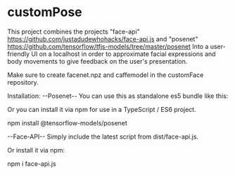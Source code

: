 # customPose
This project combines the projects "face-api" https://github.com/justadudewhohacks/face-api.js
and "posenet" https://github.com/tensorflow/tfjs-models/tree/master/posenet
Into a user-friendly UI on a localhost in order to approximate facial expressions and body movements to give feedback on the user's presentation.

Make sure to create facenet.npz and caffemodel in the customFace repository.

Installation:
--Posenet--
You can use this as standalone es5 bundle like this:

  <script src="https://cdn.jsdelivr.net/npm/@tensorflow/tfjs"></script>
  <script src="https://cdn.jsdelivr.net/npm/@tensorflow-models/posenet"></script>
Or you can install it via npm for use in a TypeScript / ES6 project.

npm install @tensorflow-models/posenet

--Face-API--
Simply include the latest script from dist/face-api.js.

Or install it via npm:

npm i face-api.js
